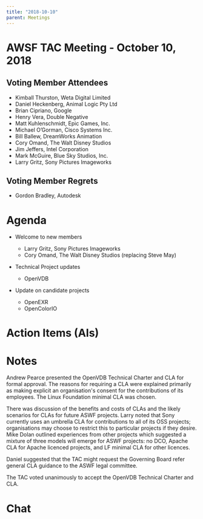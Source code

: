 ```yaml
---
title: "2018-10-10"
parent: Meetings
---
```

# AWSF TAC Meeting - October 10, 2018

## Voting Member Attendees

- Kimball Thurston, Weta Digital Limited
- Daniel Heckenberg, Animal Logic Pty Ltd
- Brian Cipriano, Google
- Henry Vera, Double Negative
- Matt Kuhlenschmidt, Epic Games, Inc.
- Michael O’Gorman, Cisco Systems Inc.
- Bill Ballew, DreamWorks Animation
- Cory Omand, The Walt Disney Studios
- Jim Jeffers, Intel Corporation
- Mark McGuire, Blue Sky Studios, Inc.
- Larry Gritz, Sony Pictures Imageworks

## Voting Member Regrets
- Gordon Bradley, Autodesk

# Agenda

- Welcome to new members
  - Larry Gritz, Sony Pictures Imageworks
  - Cory Omand, The Walt Disney Studios  (replacing Steve May)

- Technical Project updates
  - OpenVDB

- Update on candidate projects
  - OpenEXR
  - OpenColorIO

# Action Items (AIs)

# Notes

Andrew Pearce presented the OpenVDB Technical Charter and CLA for formal approval.  The reasons for requiring a CLA were explained primarily as making explicit an organisation's consent for the contributions of its employees.  The Linux Foundation minimal CLA was chosen.

There was discussion of the benefits and costs of CLAs and the likely scenarios for CLAs for future ASWF projects.  Larry noted that Sony currently uses an umbrella CLA for contributions to all of its OSS projects; organisations may choose to restrict this to particular projects if they desire.  Mike Dolan outlined experiences from other projects which suggested a mixture of three models will emerge for ASWF projects: no DCO, Apache CLA for Apache licenced projects, and LF minimal CLA for other licences.

Daniel suggested that the TAC might request the Governing Board refer general CLA guidance to the ASWF legal committee. 

The TAC voted unanimously to accept the OpenVDB Technical Charter and CLA.

# Chat

